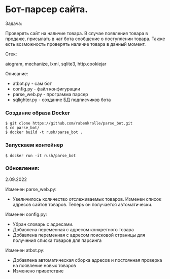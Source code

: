 # Бот-парсер сайта.

Задача:

Проверять сайт на наличие товара. В случае появления товара в продаже, присылать в чат бота сообщение о поступлении товара.
Также есть возможность проверять наличие товара в данный момент.

Стек:

aiogram, mechanize, lxml, sqlite3, http.cookiejar

Описание:
- atbot.py - сам бот
- config.py - файл конфигурации
- parse_web.py - программа парсер
- sqlighter.py - создание БД подписчиков бота

### Создание образа Docker

```
$ git clone https://github.com/rabenkralle/parse_bot.git
$ cd parse_bot/
$ docker build -t rush/parse_bot .
```

### Запускаем контейнер

```
$ docker run -it rush/parse_bot
```

### Обновления:

2.09.2022 

Изменен parse_web.py:
- Увеличилось количество отслеживаемых товаров. Изменен список адресов сайтов товаров. Теперь он получается автоматически.

Изменен config.py:
- Убран словарь с адресами.
- Добавлена переменная с адресом конкретного товара
- Добавлена переменная с адресом поисковой страницы для получения списка товаров для парсинга 

Изменен atbot.py:
- Добавлена автоматическая сборка адресов и постоянная проверка на появление новых товаров
- Изменено приветствие
